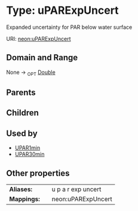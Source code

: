 
# Type: uPARExpUncert


Expanded uncertainty for PAR below water surface

URI: [neon:uPARExpUncert](https://data.neonscience.org/uPARExpUncert)


## Domain and Range

None ->  <sub>OPT</sub> [Double](types/Double.md)

## Parents


## Children


## Used by

 * [UPAR1min](UPAR1min.md)
 * [UPAR30min](UPAR30min.md)

## Other properties

|  |  |  |
| --- | --- | --- |
| **Aliases:** | | u p a r exp uncert |
| **Mappings:** | | neon:uPARExpUncert |

